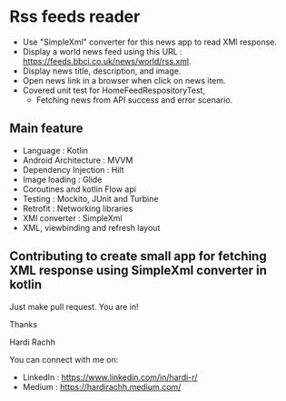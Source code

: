 # Rss feeds reader
- Use "SimpleXml" converter for this news app to read XMl response.
- Display a world news feed using this URL : https://feeds.bbci.co.uk/news/world/rss.xml.
- Display news title, description, and image.
- Open news link in a browser when click on news item.
- Covered unit test for HomeFeedRespositoryTest,
    - Fetching news from API success and error scenario.

## Main feature
- Language : Kotlin
- Android Architecture : MVVM
- Dependency Injection : Hilt
- Image loading : Glide
- Coroutines and kotlin Flow api
- Testing :  Mockito, JUnit and Turbine
- Retrofit : Networking libraries
- XMl converter : SimpleXml 
- XML, viewbinding and refresh layout

## Contributing to create small app for fetching XML response using SimpleXml converter in kotlin

Just make pull request. You are in!

Thanks

Hardi Rachh

You can connect with me on:

- LinkedIn : https://www.linkedin.com/in/hardi-r/
- Medium : https://hardirachh.medium.com/
